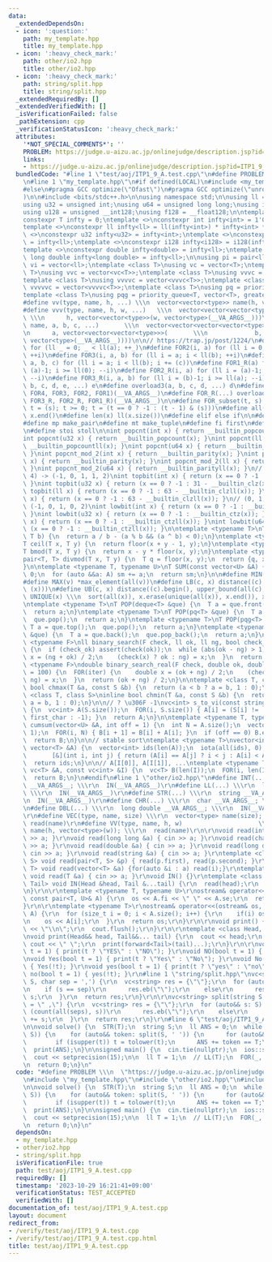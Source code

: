 ```yaml
---
data:
  _extendedDependsOn:
  - icon: ':question:'
    path: my_template.hpp
    title: my_template.hpp
  - icon: ':heavy_check_mark:'
    path: other/io2.hpp
    title: other/io2.hpp
  - icon: ':heavy_check_mark:'
    path: string/split.hpp
    title: string/split.hpp
  _extendedRequiredBy: []
  _extendedVerifiedWith: []
  _isVerificationFailed: false
  _pathExtension: cpp
  _verificationStatusIcon: ':heavy_check_mark:'
  attributes:
    '*NOT_SPECIAL_COMMENTS*': ''
    PROBLEM: https://judge.u-aizu.ac.jp/onlinejudge/description.jsp?id=ITP1_9_A
    links:
    - https://judge.u-aizu.ac.jp/onlinejudge/description.jsp?id=ITP1_9_A
  bundledCode: "#line 1 \"test/aoj/ITP1_9_A.test.cpp\"\n#define PROBLEM \\\n  \"https://judge.u-aizu.ac.jp/onlinejudge/description.jsp?id=ITP1_9_A\"\
    \n#line 1 \"my_template.hpp\"\n#if defined(LOCAL)\n#include <my_template_compiled.hpp>\n\
    #else\n#pragma GCC optimize(\"Ofast\")\n#pragma GCC optimize(\"unroll-loops\"\
    )\n\n#include <bits/stdc++.h>\n\nusing namespace std;\n\nusing ll = long long;\n\
    using u32 = unsigned int;\nusing u64 = unsigned long long;\nusing i128 = __int128;\n\
    using u128 = unsigned __int128;\nusing f128 = __float128;\n\ntemplate <class T>\n\
    constexpr T infty = 0;\ntemplate <>\nconstexpr int infty<int> = 1'000'000'000;\n\
    template <>\nconstexpr ll infty<ll> = ll(infty<int>) * infty<int> * 2;\ntemplate\
    \ <>\nconstexpr u32 infty<u32> = infty<int>;\ntemplate <>\nconstexpr u64 infty<u64>\
    \ = infty<ll>;\ntemplate <>\nconstexpr i128 infty<i128> = i128(infty<ll>) * infty<ll>;\n\
    template <>\nconstexpr double infty<double> = infty<ll>;\ntemplate <>\nconstexpr\
    \ long double infty<long double> = infty<ll>;\n\nusing pi = pair<ll, ll>;\nusing\
    \ vi = vector<ll>;\ntemplate <class T>\nusing vc = vector<T>;\ntemplate <class\
    \ T>\nusing vvc = vector<vc<T>>;\ntemplate <class T>\nusing vvvc = vector<vvc<T>>;\n\
    template <class T>\nusing vvvvc = vector<vvvc<T>>;\ntemplate <class T>\nusing\
    \ vvvvvc = vector<vvvvc<T>>;\ntemplate <class T>\nusing pq = priority_queue<T>;\n\
    template <class T>\nusing pqg = priority_queue<T, vector<T>, greater<T>>;\n\n\
    #define vv(type, name, h, ...) \\\n  vector<vector<type>> name(h, vector<type>(__VA_ARGS__))\n\
    #define vvv(type, name, h, w, ...)   \\\n  vector<vector<vector<type>>> name(\
    \ \\\n      h, vector<vector<type>>(w, vector<type>(__VA_ARGS__)))\n#define vvvv(type,\
    \ name, a, b, c, ...)       \\\n  vector<vector<vector<vector<type>>>> name( \\\
    \n      a, vector<vector<vector<type>>>(       \\\n             b, vector<vector<type>>(c,\
    \ vector<type>(__VA_ARGS__))))\n\n// https://trap.jp/post/1224/\n#define FOR1(a)\
    \ for (ll _ = 0; _ < ll(a); ++_)\n#define FOR2(i, a) for (ll i = 0; i < ll(a);\
    \ ++i)\n#define FOR3(i, a, b) for (ll i = a; i < ll(b); ++i)\n#define FOR4(i,\
    \ a, b, c) for (ll i = a; i < ll(b); i += (c))\n#define FOR1_R(a) for (ll i =\
    \ (a)-1; i >= ll(0); --i)\n#define FOR2_R(i, a) for (ll i = (a)-1; i >= ll(0);\
    \ --i)\n#define FOR3_R(i, a, b) for (ll i = (b)-1; i >= ll(a); --i)\n#define overload4(a,\
    \ b, c, d, e, ...) e\n#define overload3(a, b, c, d, ...) d\n#define FOR(...) overload4(__VA_ARGS__,\
    \ FOR4, FOR3, FOR2, FOR1)(__VA_ARGS__)\n#define FOR_R(...) overload3(__VA_ARGS__,\
    \ FOR3_R, FOR2_R, FOR1_R)(__VA_ARGS__)\n\n#define FOR_subset(t, s) \\\n  for (ll\
    \ t = (s); t >= 0; t = (t == 0 ? -1 : (t - 1) & (s)))\n#define all(x) x.begin(),\
    \ x.end()\n#define len(x) ll(x.size())\n#define elif else if\n\n#define eb emplace_back\n\
    #define mp make_pair\n#define mt make_tuple\n#define fi first\n#define se second\n\
    \n#define stoi stoll\n\nint popcnt(int x) { return __builtin_popcount(x); }\n\
    int popcnt(u32 x) { return __builtin_popcount(x); }\nint popcnt(ll x) { return\
    \ __builtin_popcountll(x); }\nint popcnt(u64 x) { return __builtin_popcountll(x);\
    \ }\nint popcnt_mod_2(int x) { return __builtin_parity(x); }\nint popcnt_mod_2(u32\
    \ x) { return __builtin_parity(x); }\nint popcnt_mod_2(ll x) { return __builtin_parityll(x);\
    \ }\nint popcnt_mod_2(u64 x) { return __builtin_parityll(x); }\n// (0, 1, 2, 3,\
    \ 4) -> (-1, 0, 1, 1, 2)\nint topbit(int x) { return (x == 0 ? -1 : 31 - __builtin_clz(x));\
    \ }\nint topbit(u32 x) { return (x == 0 ? -1 : 31 - __builtin_clz(x)); }\nint\
    \ topbit(ll x) { return (x == 0 ? -1 : 63 - __builtin_clzll(x)); }\nint topbit(u64\
    \ x) { return (x == 0 ? -1 : 63 - __builtin_clzll(x)); }\n// (0, 1, 2, 3, 4) ->\
    \ (-1, 0, 1, 0, 2)\nint lowbit(int x) { return (x == 0 ? -1 : __builtin_ctz(x));\
    \ }\nint lowbit(u32 x) { return (x == 0 ? -1 : __builtin_ctz(x)); }\nint lowbit(ll\
    \ x) { return (x == 0 ? -1 : __builtin_ctzll(x)); }\nint lowbit(u64 x) { return\
    \ (x == 0 ? -1 : __builtin_ctzll(x)); }\n\ntemplate <typename T>\nT floor(T a,\
    \ T b) {\n  return a / b - (a % b && (a ^ b) < 0);\n}\ntemplate <typename T>\n\
    T ceil(T x, T y) {\n  return floor(x + y - 1, y);\n}\ntemplate <typename T>\n\
    T bmod(T x, T y) {\n  return x - y * floor(x, y);\n}\ntemplate <typename T>\n\
    pair<T, T> divmod(T x, T y) {\n  T q = floor(x, y);\n  return {q, x - q * y};\n\
    }\n\ntemplate <typename T, typename U>\nT SUM(const vector<U> &A) {\n  T sm =\
    \ 0;\n  for (auto &&a: A) sm += a;\n  return sm;\n}\n\n#define MIN(v) *min_element(all(v))\n\
    #define MAX(v) *max_element(all(v))\n#define LB(c, x) distance((c).begin(), lower_bound(all(c),\
    \ (x)))\n#define UB(c, x) distance((c).begin(), upper_bound(all(c), (x)))\n#define\
    \ UNIQUE(x) \\\n  sort(all(x)), x.erase(unique(all(x)), x.end()), x.shrink_to_fit()\n\
    \ntemplate <typename T>\nT POP(deque<T> &que) {\n  T a = que.front();\n  que.pop_front();\n\
    \  return a;\n}\ntemplate <typename T>\nT POP(pq<T> &que) {\n  T a = que.top();\n\
    \  que.pop();\n  return a;\n}\ntemplate <typename T>\nT POP(pqg<T> &que) {\n \
    \ T a = que.top();\n  que.pop();\n  return a;\n}\ntemplate <typename T>\nT POP(vc<T>\
    \ &que) {\n  T a = que.back();\n  que.pop_back();\n  return a;\n}\n\ntemplate\
    \ <typename F>\nll binary_search(F check, ll ok, ll ng, bool check_ok = true)\
    \ {\n  if (check_ok) assert(check(ok));\n  while (abs(ok - ng) > 1) {\n    auto\
    \ x = (ng + ok) / 2;\n    (check(x) ? ok : ng) = x;\n  }\n  return ok;\n}\ntemplate\
    \ <typename F>\ndouble binary_search_real(F check, double ok, double ng, int iter\
    \ = 100) {\n  FOR(iter) {\n    double x = (ok + ng) / 2;\n    (check(x) ? ok :\
    \ ng) = x;\n  }\n  return (ok + ng) / 2;\n}\n\ntemplate <class T, class S>\ninline\
    \ bool chmax(T &a, const S &b) {\n  return (a < b ? a = b, 1 : 0);\n}\ntemplate\
    \ <class T, class S>\ninline bool chmin(T &a, const S &b) {\n  return (a > b ?\
    \ a = b, 1 : 0);\n}\n\n// ? \u306F -1\nvc<int> s_to_vi(const string &S, char first_char)\
    \ {\n  vc<int> A(S.size());\n  FOR(i, S.size()) { A[i] = (S[i] != '?' ? S[i] -\
    \ first_char : -1); }\n  return A;\n}\n\ntemplate <typename T, typename U>\nvector<T>\
    \ cumsum(vector<U> &A, int off = 1) {\n  int N = A.size();\n  vector<T> B(N +\
    \ 1);\n  FOR(i, N) { B[i + 1] = B[i] + A[i]; }\n  if (off == 0) B.erase(B.begin());\n\
    \  return B;\n}\n\n// stable sort\ntemplate <typename T>\nvector<int> argsort(const\
    \ vector<T> &A) {\n  vector<int> ids(len(A));\n  iota(all(ids), 0);\n  sort(all(ids),\n\
    \       [&](int i, int j) { return (A[i] == A[j] ? i < j : A[i] < A[j]); });\n\
    \  return ids;\n}\n\n// A[I[0]], A[I[1]], ...\ntemplate <typename T>\nvc<T> rearrange(const\
    \ vc<T> &A, const vc<int> &I) {\n  vc<T> B(len(I));\n  FOR(i, len(I)) B[i] = A[I[i]];\n\
    \  return B;\n}\n#endif\n#line 1 \"other/io2.hpp\"\n#define INT(...) \\\r\n  int\
    \ __VA_ARGS__; \\\r\n  IN(__VA_ARGS__)\r\n#define LL(...) \\\r\n  ll __VA_ARGS__;\
    \ \\\r\n  IN(__VA_ARGS__)\r\n#define STR(...) \\\r\n  string __VA_ARGS__; \\\r\
    \n  IN(__VA_ARGS__)\r\n#define CHR(...) \\\r\n  char __VA_ARGS__; \\\r\n  IN(__VA_ARGS__)\r\
    \n#define DBL(...) \\\r\n  long double __VA_ARGS__; \\\r\n  IN(__VA_ARGS__)\r\n\
    \r\n#define VEC(type, name, size) \\\r\n  vector<type> name(size);    \\\r\n \
    \ read(name)\r\n#define VV(type, name, h, w)                     \\\r\n  vector<vector<type>>\
    \ name(h, vector<type>(w)); \\\r\n  read(name)\r\n\r\nvoid read(int &a) { cin\
    \ >> a; }\r\nvoid read(long long &a) { cin >> a; }\r\nvoid read(char &a) { cin\
    \ >> a; }\r\nvoid read(double &a) { cin >> a; }\r\nvoid read(long double &a) {\
    \ cin >> a; }\r\nvoid read(string &a) { cin >> a; }\r\ntemplate <class T, class\
    \ S> void read(pair<T, S> &p) { read(p.first), read(p.second); }\r\ntemplate <class\
    \ T> void read(vector<T> &a) {for(auto &i : a) read(i);}\r\ntemplate <class T>\
    \ void read(T &a) { cin >> a; }\r\nvoid IN() {}\r\ntemplate <class Head, class...\
    \ Tail> void IN(Head &head, Tail &...tail) {\r\n  read(head);\r\n  IN(tail...);\r\
    \n}\r\n\r\ntemplate <typename T, typename U>\r\nostream& operator<<(ostream& os,\
    \ const pair<T, U>& A) {\r\n  os << A.fi << \" \" << A.se;\r\n  return os;\r\n\
    }\r\n\r\ntemplate <typename T>\r\nostream& operator<<(ostream& os, const vector<T>&\
    \ A) {\r\n  for (size_t i = 0; i < A.size(); i++) {\r\n    if(i) os << \" \";\r\
    \n    os << A[i];\r\n  }\r\n  return os;\r\n}\r\n\r\nvoid print() {\r\n  cout\
    \ << \"\\n\";\r\n  cout.flush();\r\n}\r\n\r\ntemplate <class Head, class... Tail>\r\
    \nvoid print(Head&& head, Tail&&... tail) {\r\n  cout << head;\r\n  if (sizeof...(Tail))\
    \ cout << \" \";\r\n  print(forward<Tail>(tail)...);\r\n}\r\n\r\nvoid YES(bool\
    \ t = 1) { print(t ? \"YES\" : \"NO\"); }\r\nvoid NO(bool t = 1) { YES(!t); }\r\
    \nvoid Yes(bool t = 1) { print(t ? \"Yes\" : \"No\"); }\r\nvoid No(bool t = 1)\
    \ { Yes(!t); }\r\nvoid yes(bool t = 1) { print(t ? \"yes\" : \"no\"); }\r\nvoid\
    \ no(bool t = 1) { yes(!t); }\r\n#line 1 \"string/split.hpp\"\nvc<string> split(string\
    \ S, char sep = ',') {\r\n  vc<string> res = {\"\"};\r\n  for (auto&& s: S) {\r\
    \n    if (s == sep)\r\n      res.eb(\"\");\r\n    else\r\n      res.back() +=\
    \ s;\r\n  }\r\n  return res;\r\n}\r\n\r\nvc<string> split(string S, string seps\
    \ = \" ,\") {\r\n  vc<string> res = {\"\"};\r\n  for (auto&& s: S) {\r\n    if\
    \ (count(all(seps), s))\r\n      res.eb(\"\");\r\n    else\r\n      res.back()\
    \ += s;\r\n  }\r\n  return res;\r\n}\r\n#line 6 \"test/aoj/ITP1_9_A.test.cpp\"\
    \n\nvoid solve() {\n  STR(T);\n  string S;\n  ll ANS = 0;\n  while (getline(cin,\
    \ S)) {\n    for (auto&& token: split(S, ' ')) {\n      for (auto&& t: token)\n\
    \        if (isupper(t)) t = tolower(t);\n      ANS += token == T;\n    }\n  }\n\
    \  print(ANS);\n}\n\nsigned main() {\n  cin.tie(nullptr);\n  ios::sync_with_stdio(false);\n\
    \  cout << setprecision(15);\n\n  ll T = 1;\n  // LL(T);\n  FOR(_, T) solve();\n\
    \n  return 0;\n}\n"
  code: "#define PROBLEM \\\n  \"https://judge.u-aizu.ac.jp/onlinejudge/description.jsp?id=ITP1_9_A\"\
    \n#include \"my_template.hpp\"\n#include \"other/io2.hpp\"\n#include \"string/split.hpp\"\
    \n\nvoid solve() {\n  STR(T);\n  string S;\n  ll ANS = 0;\n  while (getline(cin,\
    \ S)) {\n    for (auto&& token: split(S, ' ')) {\n      for (auto&& t: token)\n\
    \        if (isupper(t)) t = tolower(t);\n      ANS += token == T;\n    }\n  }\n\
    \  print(ANS);\n}\n\nsigned main() {\n  cin.tie(nullptr);\n  ios::sync_with_stdio(false);\n\
    \  cout << setprecision(15);\n\n  ll T = 1;\n  // LL(T);\n  FOR(_, T) solve();\n\
    \n  return 0;\n}\n"
  dependsOn:
  - my_template.hpp
  - other/io2.hpp
  - string/split.hpp
  isVerificationFile: true
  path: test/aoj/ITP1_9_A.test.cpp
  requiredBy: []
  timestamp: '2023-10-29 16:21:41+09:00'
  verificationStatus: TEST_ACCEPTED
  verifiedWith: []
documentation_of: test/aoj/ITP1_9_A.test.cpp
layout: document
redirect_from:
- /verify/test/aoj/ITP1_9_A.test.cpp
- /verify/test/aoj/ITP1_9_A.test.cpp.html
title: test/aoj/ITP1_9_A.test.cpp
---
```

